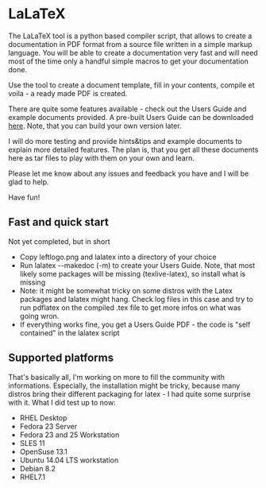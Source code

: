 # LaLaTeX

The LaLaTeX tool is a python based compiler script, that allows to create a documentation in PDF format from a source file written in a simple markup language. You will be able to create a documentation very fast and will need most of the time only a handful simple macros to get your documentation done.

Use the tool to create a document template, fill in your contents, compile et voila - a ready made PDF is created.

There are quite some features available - check out the Users Guide and example documents provided.
A pre-built Users Guide can be downloaded [here](https://www.dropbox.com/s/7qry47nmfsgpphs/LaLaTeX_Users_Guide-v0.6.0.pdf?dl=0).
Note, that you can build your own version later.

I will do more testing and provide hints&tips and example documents to explain more detailed features. The plan is, that you get all these documents here as tar files to play with them on your own and learn.

Please let me know about any issues and feedback you have and I will be glad to help.

Have fun!


## Fast and quick start
Not yet completed, but in short
* Copy leftlogo.png and lalatex into a directory of your choice
* Run lalatex --makedoc (-m) to create your Users Guide. Note, that most likely some packages will be missing (texlive-latex), so install what is missing
* Note: it might be somewhat tricky on some distros with the Latex packages and lalatex might hang. Check log files in this case and try to run pdflatex on the compiled .tex file to get more infos on what was going wron.
* If everything works fine, you get a Users Guide PDF - the code is "self contained" in the lalatex script


## Supported platforms
That's basically all, I'm working on more to fill the community with informations. Especially, the installation might be tricky, because many distros bring their different packaging for latex - I had quite some surprise with it. What I did test up to now:

*  RHEL Desktop
*  Fedora 23 Server
*  Fedora 23 and 25  Workstation
*  SLES 11
*  OpenSuse 13.1
*  Ubuntu 14.04 LTS workstation
*  Debian 8.2
*  RHEL7.1
